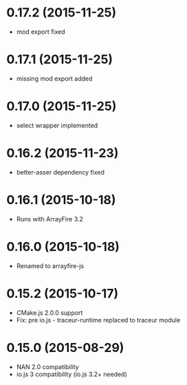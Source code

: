 # 0.17.2 (2015-11-25)

- mod export fixed

# 0.17.1 (2015-11-25)

- missing mod export added

# 0.17.0 (2015-11-25)

- select wrapper implemented

# 0.16.2 (2015-11-23)

- better-asser dependency fixed

# 0.16.1 (2015-10-18)

- Runs with ArrayFire 3.2

# 0.16.0 (2015-10-18)

- Renamed to arrayfire-js

# 0.15.2 (2015-10-17)

- CMake.js 2.0.0 support
- Fix: pre io.js - traceur-runtime replaced to traceur module

# 0.15.0 (2015-08-29)

- NAN 2.0 compatibility
- io.js 3 compatibility (io.js 3.2+ needed)